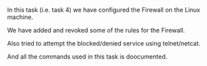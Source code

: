 In this task (i.e. task 4) we have configured the Firewall on the Linux machine.

We have added and revoked some of the rules for the Firewall.

Also tried to attempt the blocked/denied service using telnet/netcat.

And all the commands used in this task is doocumented.

